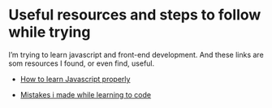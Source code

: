 # Useful resources and steps to follow while trying
I’m trying to learn javascript and front-end development. And these links are som resources I found, or even find, useful.

- [How to learn Javascript properly](http://javascriptissexy.com/how-to-learn-javascript-properly/)

- [Mistakes i made while learning to code](https://medium.freecodecamp.com/mistakes-i-made-while-learning-to-code-2a7e3ace092e#.ux9gdeqdo)